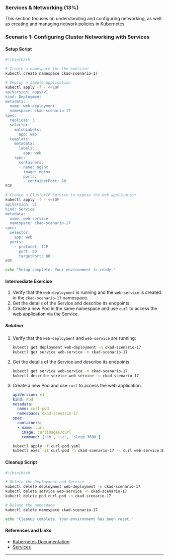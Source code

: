 ### Services & Networking (13%)

This section focuses on understanding and configuring networking, as well as creating and managing network policies in Kubernetes.

### Scenario 1: Configuring Cluster Networking with Services

#### Setup Script

```sh
#!/bin/bash

# Create a namespace for the exercise
kubectl create namespace ckad-scenario-17

# Deploy a sample application
kubectl apply -f - <<EOF
apiVersion: apps/v1
kind: Deployment
metadata:
  name: web-deployment
  namespace: ckad-scenario-17
spec:
  replicas: 3
  selector:
    matchLabels:
      app: web
  template:
    metadata:
      labels:
        app: web
    spec:
      containers:
      - name: nginx
        image: nginx
        ports:
        - containerPort: 80
EOF

# Create a ClusterIP Service to expose the web application
kubectl apply -f - <<EOF
apiVersion: v1
kind: Service
metadata:
  name: web-service
  namespace: ckad-scenario-17
spec:
  selector:
    app: web
  ports:
    - protocol: TCP
      port: 80
      targetPort: 80
EOF

echo "Setup complete. Your environment is ready."
```

#### Intermediate Exercise

1. Verify that the `web-deployment` is running and the `web-service` is created in the `ckad-scenario-17` namespace.
2. Get the details of the Service and describe its endpoints.
3. Create a new Pod in the same namespace and use `curl` to access the web application via the Service.

##### Solution

1. Verify that the `web-deployment` and `web-service` are running:
   ```sh
   kubectl get deployment web-deployment -n ckad-scenario-17
   kubectl get service web-service -n ckad-scenario-17
   ```

2. Get the details of the Service and describe its endpoints:
   ```sh
   kubectl get service web-service -n ckad-scenario-17
   kubectl describe service web-service -n ckad-scenario-17
   ```

3. Create a new Pod and use `curl` to access the web application:
   ```yaml
   apiVersion: v1
   kind: Pod
   metadata:
     name: curl-pod
     namespace: ckad-scenario-17
   spec:
     containers:
     - name: curl
       image: curlimages/curl
       command: ['sh', '-c', 'sleep 3600']
   ```
   ```sh
   kubectl apply -f curl-pod.yaml
   kubectl exec -it curl-pod -n ckad-scenario-17 -- curl web-service:80
   ```

#### Cleanup Script

```sh
#!/bin/bash

# Delete the Deployment and Service
kubectl delete deployment web-deployment -n ckad-scenario-17
kubectl delete service web-service -n ckad-scenario-17
kubectl delete pod curl-pod -n ckad-scenario-17

# Delete the namespace
kubectl delete namespace ckad-scenario-17

echo "Cleanup complete. Your environment has been reset."
```

#### References and Links

- [Kubernetes Documentation](https://kubernetes.io/docs/home/)
- [Services](https://kubernetes.io/docs/concepts/services-networking/service/)

---
